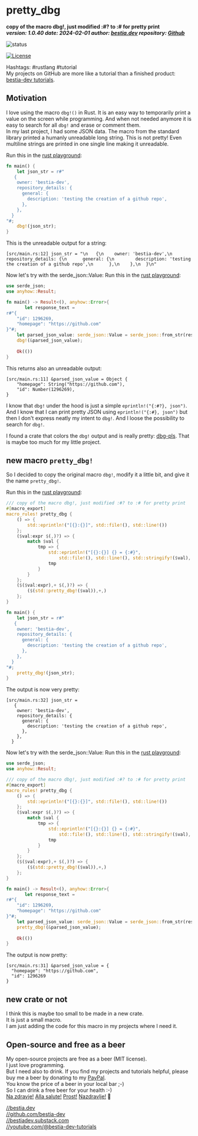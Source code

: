 [//]: # (auto_md_to_doc_comments segment start A)

# pretty_dbg  

[//]: # (auto_cargo_toml_to_md start)

**copy of the macro dbg!, just modified :#? to :# for pretty print**  
***version: 1.0.40 date: 2024-02-01 author: [bestia.dev](https://bestia.dev) repository: [Github](https://github.com/bestia-dev/pretty_dbg)***  

[//]: # (auto_cargo_toml_to_md end)

 ![status](https://img.shields.io/badge/pre_alpha-red)

[//]: # (auto_lines_of_code start)

[//]: # (auto_lines_of_code end)

[![License](https://img.shields.io/badge/license-MIT-blue.svg)](https://github.com/bestia-dev/pretty_dbg/blob/master/LICENSE)

Hashtags: #rustlang #tutorial  
My projects on GitHub are more like a tutorial than a finished product: [bestia-dev tutorials](https://github.com/bestia-dev/tutorials_rust_wasm).

## Motivation

I love using the macro `dbg!()` in Rust. It is an easy way to temporarily print a value on the screen while programming. And when not needed anymore it is easy to search for all `dbg!` and erase or comment them.  
In my last project, I had some JSON data. The macro from the standard library printed a humanly unreadable long string. This is not pretty! Even multiline strings are printed in one single line making it unreadable.

Run this in the [rust playground](https://play.rust-lang.org/?version=stable&mode=debug&edition=2021):

```rust
fn main() {
    let json_str = r#"
   {
    owner: 'bestia-dev',
    repository_details: {
      general: {
        description: 'testing the creation of a github repo',
      },
    },
  }
"#;
    dbg!(json_str);
}
```

This is the unreadable output for a string:

```output
[src/main.rs:12] json_str = "\n   {\n    owner: 'bestia-dev',\n    repository_details: {\n      general: {\n        description: 'testing the creation of a github repo',\n      },\n    },\n  }\n"
```

Now let's try with the serde_json::Value:
Run this in the [rust playground](https://play.rust-lang.org/?version=stable&mode=debug&edition=2021):

```rust
use serde_json;
use anyhow::Result;

fn main() -> Result<(), anyhow::Error>{
       let response_text =
r#"{
    "id": 1296269,
    "homepage": "https://github.com"
}"#;
    let parsed_json_value: serde_json::Value = serde_json::from_str(response_text)?;
    dbg!(&parsed_json_value);
    
    Ok(())
}
```

This returns also an unreadable output:

```output
[src/main.rs:11] &parsed_json_value = Object {
    "homepage": String("https://github.com"),
    "id": Number(1296269),
}
```

I know that `dbg!` under the hood is just a simple `eprintln!("{:#?}, json")`.
And I know that I can print pretty JSON using `eprintln!("{:#}, json")` but then I don't express neatly my intent to `dbg!`. And I loose the possibility to search for `dbg!`.  

I found a crate that colors the `dbg!` output and is really pretty: [dbg-pls](https://github.com/conradludgate/dbg-pls). That is maybe too much for my little project.  

## new macro `pretty_dbg!`

So I decided to copy the original macro `dbg!`, modify it a little bit, and give it the name `pretty_dbg!`.  

Run this in the [rust playground](https://play.rust-lang.org/?version=stable&mode=debug&edition=2021):

```rust
/// copy of the macro dbg!, just modified :#? to :# for pretty print
#[macro_export]
macro_rules! pretty_dbg {
    () => {
        std::eprintln!("[{}:{}]", std::file!(), std::line!())
    };
    ($val:expr $(,)?) => {
        match $val {
            tmp => {
                std::eprintln!("[{}:{}] {} = {:#}",
                    std::file!(), std::line!(), std::stringify!($val), &tmp);
                tmp
            }
        }
    };
    ($($val:expr),+ $(,)?) => {
        ($(std::pretty_dbg!($val)),+,)
    };
}

fn main() {
    let json_str = r#"
   {
    owner: 'bestia-dev',
    repository_details: {
      general: {
        description: 'testing the creation of a github repo',
      },
    },
  }
"#;
    pretty_dbg!(json_str);
}
```

The output is now very pretty:

```output
[src/main.rs:32] json_str = 
   {
    owner: 'bestia-dev',
    repository_details: {
      general: {
        description: 'testing the creation of a github repo',
      },
    },
  }
```

Now let's try with the serde_json::Value:
Run this in the [rust playground](https://play.rust-lang.org/?version=stable&mode=debug&edition=2021):

```rust
use serde_json;
use anyhow::Result;

/// copy of the macro dbg!, just modified :#? to :# for pretty print
#[macro_export]
macro_rules! pretty_dbg {
    () => {
        std::eprintln!("[{}:{}]", std::file!(), std::line!())
    };
    ($val:expr $(,)?) => {
        match $val {
            tmp => {
                std::eprintln!("[{}:{}] {} = {:#}",
                    std::file!(), std::line!(), std::stringify!($val), &tmp);
                tmp
            }
        }
    };
    ($($val:expr),+ $(,)?) => {
        ($(std::pretty_dbg!($val)),+,)
    };
}

fn main() -> Result<(), anyhow::Error>{
       let response_text =
r#"{
    "id": 1296269,
    "homepage": "https://github.com"
}"#;
    let parsed_json_value: serde_json::Value = serde_json::from_str(response_text)?;
    pretty_dbg!(&parsed_json_value);
    
    Ok(())
}
```

The output is now pretty:

```output
[src/main.rs:31] &parsed_json_value = {
  "homepage": "https://github.com",
  "id": 1296269
}
```

## new crate or not

I think this is maybe too small to be made in a new crate.  
It is just a small macro.  
I am just adding the code for this macro in my projects where I need it.  

## Open-source and free as a beer

My open-source projects are free as a beer (MIT license).  
I just love programming.  
But I need also to drink. If you find my projects and tutorials helpful, please buy me a beer by donating to my [PayPal](https://paypal.me/LucianoBestia).  
You know the price of a beer in your local bar ;-)  
So I can drink a free beer for your health :-)  
[Na zdravje!](https://translate.google.com/?hl=en&sl=sl&tl=en&text=Na%20zdravje&op=translate) [Alla salute!](https://dictionary.cambridge.org/dictionary/italian-english/alla-salute) [Prost!](https://dictionary.cambridge.org/dictionary/german-english/prost) [Nazdravlje!](https://matadornetwork.com/nights/how-to-say-cheers-in-50-languages/) 🍻

[//bestia.dev](https://bestia.dev)  
[//github.com/bestia-dev](https://github.com/bestia-dev)  
[//bestiadev.substack.com](https://bestiadev.substack.com)  
[//youtube.com/@bestia-dev-tutorials](https://youtube.com/@bestia-dev-tutorials)  

[//]: # (auto_md_to_doc_comments segment end A)
